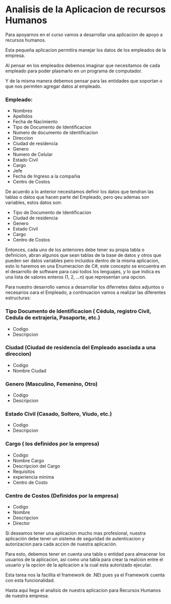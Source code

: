 <h1>Analisis de la Aplicacion de recursos Humanos</h1>

Para apoyarnos en el curso vamos a desarrollar una aplicacion de apoyo a recursos humanos.

Esta pequeña aplicacion permitira manejar los datos de los empleados de la empresa.

Al  pensar en los empleados debemos imaginar que necesitamos de cada empleado para poder plasmarlo en un programa de computador.

Y de la misma manera debemos pensar para las entidades que soportan o que nos permiten agregar datos al empleado.

<h3>Empleado:</h3>

- Nombres
- Apellidos
- Fecha de Nacimiento
- Tipo de Documento de Identificacion
- Numero de documento de identificacion
- Direccion
- Ciudad de residencia
- Genero
- Numero de Celular
- Estado Civil
- Cargo 
- Jefe
- Fecha de Ingreso a la compañia
- Centro de Costos

De acuerdo a lo anterior necesitamos definir los datos que tendran las tablas o datos que hacen parte del Empleado, 
pero qeu ademas son variables, estos datos son:

- Tipo de Documento de Identificacion
- Ciudad de residencia
- Genero
- Estado Civil
- Cargo
- Centro de Costos

Entonces, cada uno de los anteriores debe tener su propia tabla o definicion, abran algunos que sean tablas de la base de datos 
y otros que pueden ser datos variables pero incluidos dentro de la misma aplicacion, esto lo haremos en una Enumeracion de C#, 
este concepto se encuentra en el desarrollo de software para casi todos los lenguajes, y lo que indica es una lista de valores
enteros (1, 2, ...n) que representan una opcion.

Para nuestro desarrollo vamos a desarrollar los difernetes datos adjuntos o necesarios oara el Empleado, a continuacion vamos a 
realizar las diferentes estructuras:

<h3>Tipo Documento de Identificacion ( Cédula, registro Civil, Cedula de extrajeria, Pasaporte, etc.)</h3>

- Codigo
- Descripcion

<h3>Ciudad (Ciudad de residencia del Empleado asociada a una direccion)</h3>

- Codigo
- Nombre Ciudad

<h3>Genero (Masculino, Femenino, Otro)</h3>

- Codigo
- Descripcion

<h3>Estado Civil (Casado, Soltero, Viudo, etc.)</h3>

- Codigo
- Descripcion

<h3>Cargo ( los definidos por la empresa)</h3>

- Codigo
- Nombre Cargo
- Descripcion del Cargo
- Requisitos
- experiencia minima
- Centro de Costo

<h3>Centro de Costos (Definidos por la empresa)</h3>

- Codigo
- Nombre
- Descripcion
- Director

Si deseamos tener una aplicacion mucho mas profesional, nuestra aplicación debe tener un sistema de seguridad de 
autenticacion y autorizacion para cada accion de nuestra aplicación.

Para esto, debemos tener en cuenta una tabla o entidad para almacenar los usuarios de la aplicacion, así como una 
tabla para crear la realcion entre el usuario y la opcion de la aplicacion a la cual esta autorizado ejecutar.

Esta tarea nos la facilita el framework de .NEt pues ya el Framework cuenta con esta funcionalidad.

Hasta aqui llega el analisis de nuestra aplicacion para Recursos Humanos de nuestra empresa.

